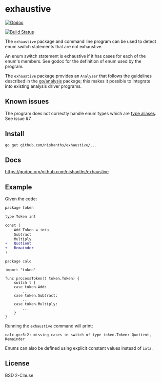 # exhaustive

[![Godoc](https://godoc.org/github.com/nishanths/exhaustive?status.svg)](https://godoc.org/github.com/nishanths/exhaustive)

[![Build Status](https://travis-ci.org/nishanths/exhaustive.svg?branch=master)](https://travis-ci.org/nishanths/exhaustive)

The `exhaustive` package and command line program can be used to detect
enum switch statements that are not exhaustive.

An enum switch statement is exhaustive if it has cases for each of the enum's members. See godoc for the definition of enum used by the program.

The `exhaustive` package provides an `Analyzer` that follows the guidelines
described in the [go/analysis](https://godoc.org/golang.org/x/tools/go/analysis) package; this makes
it possible to integrate into existing analysis driver programs.

## Known issues

The program does not correctly handle enum types which are [type aliases](https://go.googlesource.com/proposal/+/master/design/18130-type-alias.md). See issue #7.

## Install

```
go get github.com/nishanths/exhaustive/...
```

## Docs

https://godoc.org/github.com/nishanths/exhaustive

## Example

Given the code:

```diff
package token

type Token int

const (
	Add Token = iota
	Subtract
	Multiply
+	Quotient
+	Remainder
)
```
```
package calc

import "token"

func processToken(t token.Token) {
	switch t {
	case token.Add:
		...
	case token.Subtract:
		...
	case token.Multiply:
		...
	}
}
```

Running the `exhaustive` command will print:

```
calc.go:6:2: missing cases in switch of type token.Token: Quotient, Remainder
```

Enums can also be defined using explicit constant values instead of `iota`.

## License

BSD 2-Clause
